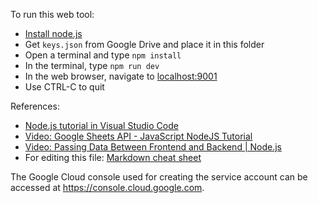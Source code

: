 To run this web tool:
- [Install node.js](https://nodejs.org/en/download)
- Get `keys.json` from Google Drive and place it in this folder
- Open a terminal and type `npm install`
- In the terminal, type `npm run dev`
- In the web browser, navigate to [localhost:9001](http://localhost:9001)
- Use CTRL-C to quit

References:
- [Node.js tutorial in Visual Studio Code](https://code.visualstudio.com/docs/nodejs/nodejs-tutorial)
- [Video: Google Sheets API - JavaScript NodeJS Tutorial](https:/youtu.be/MiPpQzW_ya0)
- [Video: Passing Data Between Frontend and Backend | Node.js](https://www.youtube.com/watch?v=5TxF9PQaq4U&ab_channel=Smoljames)
- For editing this file: [Markdown cheat sheet](https://github.com/adam-p/markdown-here/wiki/Markdown-Cheatsheet)

The Google Cloud console used for creating the service account can be accessed at https://console.cloud.google.com.
